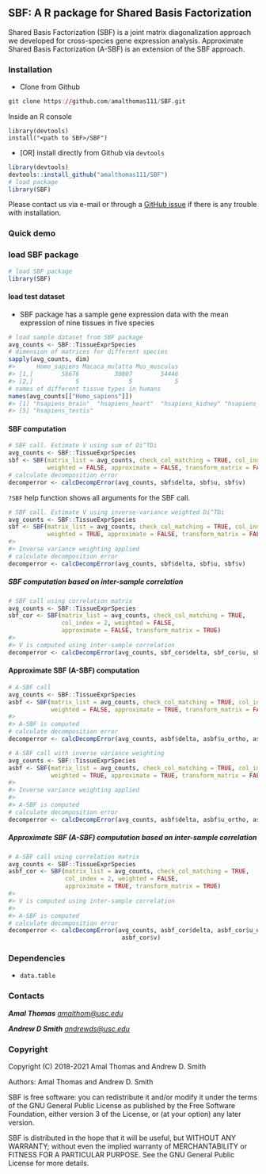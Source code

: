 
<!-- README.md is generated from README.Rmd. Please edit that file -->

## SBF: A R package for Shared Basis Factorization

Shared Basis Factorization (SBF) is a joint matrix diagonalization
approach we developed for cross-species gene expression analysis.
Approximate Shared Basis Factorization (A-SBF) is an extension of the
SBF approach.

### Installation

-   Clone from Github

``` r
git clone https://github.com/amalthomas111/SBF.git
```

Inside an R console

    library(devtools)
    install("<path to SBF>/SBF")

-   \[OR\] install directly from Github via `devtools`

``` r
library(devtools)
devtools::install_github("amalthomas111/SBF")
# load package
library(SBF)
```

Please contact us via e-mail or through a [GitHub
issue](https://github.com/amalthomas111/SBF/issues) if there is any
trouble with installation.

### Quick demo

### load SBF package

``` r
# load SBF package
library(SBF)
```

#### load test dataset

-   SBF package has a sample gene expression data with the mean
    expression of nine tissues in five species

``` r
# load sample dataset from SBF package
avg_counts <- SBF::TissueExprSpecies
# dimension of matrices for different species
sapply(avg_counts, dim)
#>      Homo_sapiens Macaca_mulatta Mus_musculus
#> [1,]        58676          30807        54446
#> [2,]            5              5            5
# names of different tissue types in humans
names(avg_counts[["Homo_sapiens"]])
#> [1] "hsapiens_brain"  "hsapiens_heart"  "hsapiens_kidney" "hsapiens_liver" 
#> [5] "hsapiens_testis"
```

#### SBF computation

``` r
# SBF call. Estimate V using sum of Di^TDi
avg_counts <- SBF::TissueExprSpecies
sbf <- SBF(matrix_list = avg_counts, check_col_matching = TRUE, col_index = 2,
           weighted = FALSE, approximate = FALSE, transform_matrix = FALSE)
# calculate decomposition error
decomperror <- calcDecompError(avg_counts, sbf$delta, sbf$u, sbf$v)
```

`?SBF` help function shows all arguments for the SBF call.

``` r
# SBF call. Estimate V using inverse-variance weighted Di^TDi
avg_counts <- SBF::TissueExprSpecies
sbf <- SBF(matrix_list = avg_counts, check_col_matching = TRUE, col_index = 2,
           weighted = TRUE, approximate = FALSE, transform_matrix = FALSE)
#> 
#> Inverse variance weighting applied
# calculate decomposition error
decomperror <- calcDecompError(avg_counts, sbf$delta, sbf$u, sbf$v)
```

##### SBF computation based on inter-sample correlation

``` r
# SBF call using correlation matrix
avg_counts <- SBF::TissueExprSpecies
sbf_cor <- SBF(matrix_list = avg_counts, check_col_matching = TRUE,
               col_index = 2, weighted = FALSE,
               approximate = FALSE, transform_matrix = TRUE)
#> 
#> V is computed using inter-sample correlation
decomperror <- calcDecompError(avg_counts, sbf_cor$delta, sbf_cor$u, sbf_cor$v)
```

#### Approximate SBF (A-SBF) computation

``` r
# A-SBF call
avg_counts <- SBF::TissueExprSpecies
asbf <- SBF(matrix_list = avg_counts, check_col_matching = TRUE, col_index = 2,
            weighted = FALSE, approximate = TRUE, transform_matrix = FALSE)
#> 
#> A-SBF is computed
# calculate decomposition error
decomperror <- calcDecompError(avg_counts, asbf$delta, asbf$u_ortho, asbf$v)
```

``` r
# A-SBF call with inverse variance weighting
avg_counts <- SBF::TissueExprSpecies
asbf <- SBF(matrix_list = avg_counts, check_col_matching = TRUE, col_index = 2,
            weighted = TRUE, approximate = TRUE, transform_matrix = FALSE)
#> 
#> Inverse variance weighting applied
#> 
#> A-SBF is computed
# calculate decomposition error
decomperror <- calcDecompError(avg_counts, asbf$delta, asbf$u_ortho, asbf$v)
```

##### Approximate SBF (A-SBF) computation based on inter-sample correlation

``` r
# A-SBF call using correlation matrix
avg_counts <- SBF::TissueExprSpecies
asbf_cor <- SBF(matrix_list = avg_counts, check_col_matching = TRUE,
                col_index = 2, weighted = FALSE,
                approximate = TRUE, transform_matrix = TRUE)
#> 
#> V is computed using inter-sample correlation
#> 
#> A-SBF is computed
# calculate decomposition error
decomperror <- calcDecompError(avg_counts, asbf_cor$delta, asbf_cor$u_ortho,
                                asbf_cor$v)
```

### Dependencies

-   `data.table`

### Contacts

***Amal Thomas*** *<amalthom@usc.edu>*

***Andrew D Smith*** *<andrewds@usc.edu>*

### Copyright

Copyright (C) 2018-2021 Amal Thomas and Andrew D. Smith

Authors: Amal Thomas and Andrew D. Smith

SBF is free software: you can redistribute it and/or modify it under the
terms of the GNU General Public License as published by the Free
Software Foundation, either version 3 of the License, or (at your
option) any later version.

SBF is distributed in the hope that it will be useful, but WITHOUT ANY
WARRANTY; without even the implied warranty of MERCHANTABILITY or
FITNESS FOR A PARTICULAR PURPOSE. See the GNU General Public License for
more details.
